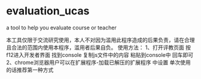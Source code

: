 # evaluation_ucas
a tool to help you evaluate course or teacher

本工具仅限于交流研究使用，本人不对因为滥用此程序造成的后果负责，请在合理且合法的范围内使用本程序，滥用者后果自负。
使用方法：
1、打开评教页面 按f12进入开发者界面 找到console 复制js文件中的内容 粘贴到console中 回车即可
2、chrome浏览器用户可以在扩展程序-加载已解压的扩展程序 中设置
单次使用的话推荐第一种方式

